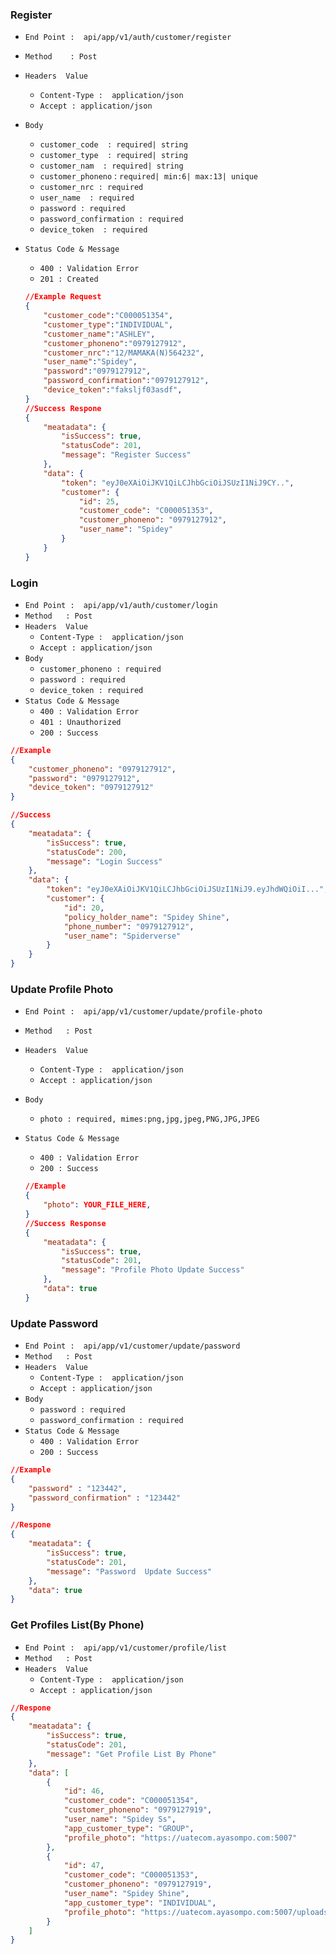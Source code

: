### Register

- `End Point :  api/app/v1/auth/customer/register`

- `Method    : Post`

- `Headers  Value  `

  -  `Content-Type :  application/json`
  -  `Accept : application/json`

- `Body`

  - `customer_code  : required| string`
  - `customer_type  : required| string`
  - `customer_nam  : required| string`
  - `customer_phoneno` : `required| min:6| max:13| unique`
  - `customer_nrc : required`
  - `user_name  : required`
  - `password : required`
  - `password_confirmation : required  `
  - `device_token  : required`

- `Status Code & Message     `

  - `400 : Validation Error`
  - `201 : Created`

  ```json
  //Example Request
  {
      "customer_code":"C000051354",
      "customer_type":"INDIVIDUAL",
      "customer_name":"ASHLEY",
      "customer_phoneno":"0979127912",
      "customer_nrc":"12/MAMAKA(N)564232",
      "user_name":"Spidey",
      "password":"0979127912",
      "password_confirmation":"0979127912",
      "device_token":"faksljf03asdf",
  }
  //Success Respone
  {
      "meatadata": {
          "isSuccess": true,
          "statusCode": 201,
          "message": "Register Success"
      },
      "data": {
          "token": "eyJ0eXAiOiJKV1QiLCJhbGciOiJSUzI1NiJ9CY..",
          "customer": {
              "id": 25,
              "customer_code": "C000051353",
              "customer_phoneno": "0979127912",
              "user_name": "Spidey"
          }
      }
  }
  ```



### Login

- `End Point :  api/app/v1/auth/customer/login`
- `Method   : Post`
- `Headers  Value  `
  -  `Content-Type :  application/json`
  -  `Accept : application/json`
- `Body`
  - `customer_phoneno : required`
  - `password : required`
  - `device_token : required`
- `Status Code & Message     `
  - `400 : Validation Error`
  - `401 : Unauthorized`    
  - `200 : Success`

```json
//Example
{
    "customer_phoneno": "0979127912",
    "password": "0979127912",
    "device_token": "0979127912"
}

//Success
{
    "meatadata": {
        "isSuccess": true,
        "statusCode": 200,
        "message": "Login Success"
    },
    "data": {
        "token": "eyJ0eXAiOiJKV1QiLCJhbGciOiJSUzI1NiJ9.eyJhdWQiOiI...",
        "customer": {
            "id": 20,
            "policy_holder_name": "Spidey Shine",
            "phone_number": "0979127912",
            "user_name": "Spiderverse"
        }
    }
}
```





### Update Profile Photo

- `End Point :  api/app/v1/customer/update/profile-photo`

- `Method   : Post`

- `Headers  Value  `

  -  `Content-Type :  application/json`
  -  `Accept : application/json`

- `Body`

  - `photo : required, mimes:png,jpg,jpeg,PNG,JPG,JPEG`

- `Status Code & Message     `

  - `400 : Validation Error`
  - `200 : Success`

  ```json
  //Example
  {
      "photo": YOUR_FILE_HERE,
  }
  //Success Response
  {
      "meatadata": {
          "isSuccess": true,
          "statusCode": 201,
          "message": "Profile Photo Update Success"
      },
      "data": true
  }
  ```

  

### Update Password

- `End Point :  api/app/v1/customer/update/password`
- `Method   : Post`
- `Headers  Value  `
  -  `Content-Type :  application/json`
  -  `Accept : application/json`
- `Body`
  - `password : required`
  - `password_confirmation : required  `
- `Status Code & Message     `
  - `400 : Validation Error`
  - `200 : Success`

```json
//Example
{
    "password" : "123442",
    "password_confirmation" : "123442"
}

//Respone
{
    "meatadata": {
        "isSuccess": true,
        "statusCode": 201,
        "message": "Password  Update Success"
    },
    "data": true
}

```



### Get Profiles List(By Phone)

- `End Point :  api/app/v1/customer/profile/list`
- `Method   : Post`
- `Headers  Value  `
  -  `Content-Type :  application/json`
  -  `Accept : application/json`

```json
//Respone
{
    "meatadata": {
        "isSuccess": true,
        "statusCode": 201,
        "message": "Get Profile List By Phone"
    },
    "data": [
        {
            "id": 46,
            "customer_code": "C000051354",
            "customer_phoneno": "0979127919",
            "user_name": "Spidey Ss",
            "app_customer_type": "GROUP",
            "profile_photo": "https://uatecom.ayasompo.com:5007"
        },
        {
            "id": 47,
            "customer_code": "C000051353",
            "customer_phoneno": "0979127919",
            "user_name": "Spidey Shine",
            "app_customer_type": "INDIVIDUAL",
            "profile_photo": "https://uatecom.ayasompo.com:5007/uploads/profile/aya_sompo656ee6b652e61.png"
        }
    ]
}
```



